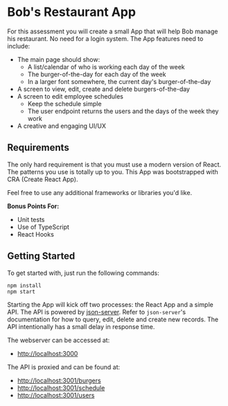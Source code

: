 # Bob's Restaurant App

For this assessment you will create a small App that will help Bob manage his restaurant. No need for a login system. The App features need to include:

* The main page should show:
    * A list/calendar of who is working each day of the week
    * The burger-of-the-day for each day of the week
    * In a larger font somewhere, the current day's burger-of-the-day
* A screen to view, edit, create and delete burgers-of-the-day
* A screen to edit employee schedules
    * Keep the schedule simple
    * The user endpoint returns the users and the days of the week they work
* A creative and engaging UI/UX

## Requirements

The only hard requirement is that you must use a modern version of React. The patterns you use is totally up to you. This App was bootstrapped with CRA (Create React App).

Feel free to use any additional frameworks or libraries you'd like.

**Bonus Points For:**

* Unit tests
* Use of TypeScript
* React Hooks

## Getting Started

To get started with, just run the following commands:

```
npm install
npm start
```

Starting the App will kick off two processes: the React App and a simple API. The API is powered by [json-server](https://github.com/typicode/json-server). Refer to `json-server`'s documentation for how to query, edit, delete and create new records. The API intentionally has a small delay in response time.

The webserver can be accessed at:

- [http://localhost:3000](http://localhost:3000)

The API is proxied and can be found at:

- [http://localhost:3001/burgers](http://localhost:3001/burgers)
- [http://localhost:3001/schedule](http://localhost:3001/schedule)
- [http://localhost:3001/users](http://localhost:3001/users)

